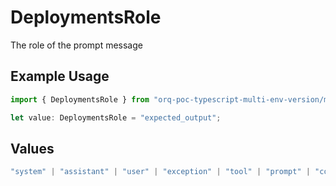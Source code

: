 # DeploymentsRole

The role of the prompt message

## Example Usage

```typescript
import { DeploymentsRole } from "orq-poc-typescript-multi-env-version/models/operations";

let value: DeploymentsRole = "expected_output";
```

## Values

```typescript
"system" | "assistant" | "user" | "exception" | "tool" | "prompt" | "correction" | "expected_output"
```